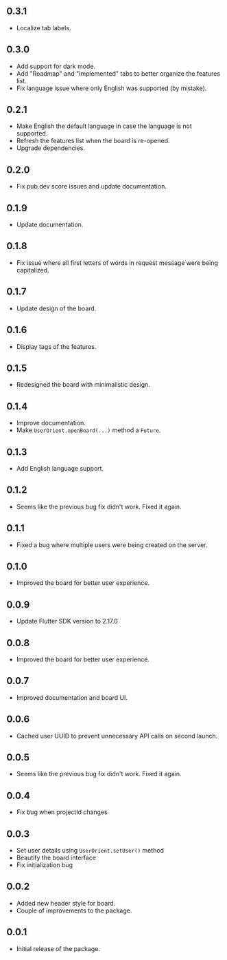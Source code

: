 ## 0.3.1

- Localize tab labels.

## 0.3.0

- Add support for dark mode.
- Add "Roadmap" and "Implemented" tabs to better organize the features list.
- Fix language issue where only English was supported (by mistake).

## 0.2.1

- Make English the default language in case the language is not supported.
- Refresh the features list when the board is re-opened.
- Upgrade dependencies.

## 0.2.0

- Fix pub.dev score issues and update documentation.

## 0.1.9

- Update documentation.

## 0.1.8

- Fix issue where all first letters of words in request message were being capitalized.

## 0.1.7

- Update design of the board.

## 0.1.6

- Display tags of the features.

## 0.1.5

- Redesigned the board with minimalistic design.

## 0.1.4

- Improve documentation.
- Make `UserOrient.openBoard(...)` method a `Future`.

## 0.1.3

- Add English language support.

## 0.1.2

- Seems like the previous bug fix didn't work. Fixed it again.

## 0.1.1

- Fixed a bug where multiple users were being created on the server.

## 0.1.0

- Improved the board for better user experience.

## 0.0.9

- Update Flutter SDK version to 2.17.0

## 0.0.8

- Improved the board for better user experience.

## 0.0.7

- Improved documentation and board UI.

## 0.0.6

- Cached user UUID to prevent unnecessary API calls on second launch.

## 0.0.5

- Seems like the previous bug fix didn't work. Fixed it again.

## 0.0.4

- Fix bug when projectId changes

## 0.0.3

- Set user details using `UserOrient.setUser()` method
- Beautify the board interface
- Fix initialization bug

## 0.0.2

- Added new header style for board.
- Couple of improvements to the package.

## 0.0.1

- Initial release of the package.
